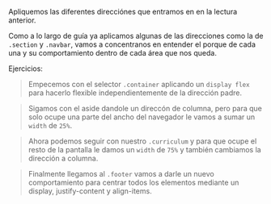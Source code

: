 Apliquemos las diferentes direcciónes que entramos en en la lectura anterior.

Como a lo largo de guía ya aplicamos algunas de las direcciones como la de `.section` y `.navbar`, vamos a concentranos en entender el porque de cada una y su comportamiento dentro de cada área que nos queda.

Ejercicios:
> Empecemos con el selector `.container` aplicando un `display flex` para hacerlo flexible independientemente de la dirección padre.

> Sigamos con el aside dandole un direccón de columna, pero para que solo ocupe una parte del ancho del navegador le vamos a sumar un `width` de `25%`.

> Ahora podemos seguir con nuestro `.curriculum` y para que ocupe el resto de la pantalla le damos un `width` de `75%` y también cambiamos la dirección a columna.

> Finalmente llegamos al `.footer` vamos a darle un nuevo comportamiento para centrar todos los elementos mediante un display, justify-content y align-items.



